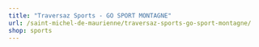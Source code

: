 ```yaml
---
title: "Traversaz Sports - GO SPORT MONTAGNE"
url: /saint-michel-de-maurienne/traversaz-sports-go-sport-montagne/
shop: sports
---
```

